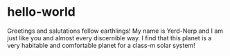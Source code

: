 # hello-world
Greetings and salutations fellow earthlings!
My name is Yerd-Nerp and I am just like you and almost every discernible way.
I find that this planet is a very habitable and comfortable planet for a class-m solar system!
